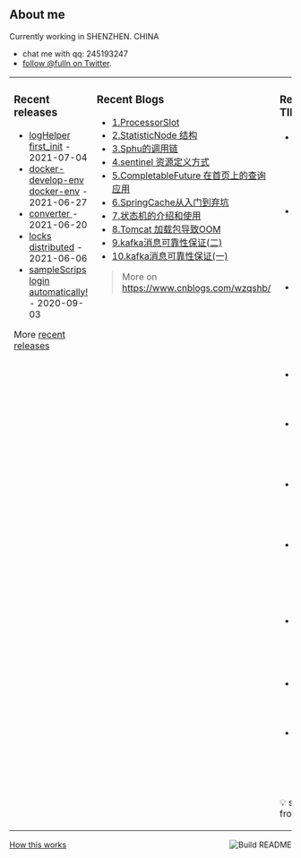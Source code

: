 ## About me

Currently working in SHENZHEN. CHINA 
 - chat me with qq: 245193247
 - [follow @fulln on Twitter](https://twitter.com/fulln16).
<table><tr><td valign="top">
 
 
### Recent releases

<!-- recent_releases starts -->
* [logHelper first_init](https://github.com/fulln/logHelper/releases/tag/1.0.0) - 2021-07-04
* [docker-develop-env docker-env](https://github.com/fulln/docker-develop-env/releases/tag/1.0.0) - 2021-06-27
* [converter ](https://github.com/fulln/converter/releases/tag/1.0.0) - 2021-06-20
* [locks distributed](https://github.com/fulln/locks/releases/tag/distributed) - 2021-06-06
* [sampleScrips login automatically!](https://github.com/fulln/sampleScrips/releases/tag/shell1.0) - 2020-09-03
<!-- recent_releases ends -->

More [recent releases](https://github.com/fulln/fulln/blob/master/releases.md)

</td><td valign="top">
  
### Recent Blogs

<!-- recent_blogs starts -->
<ul>
<li>
<a href="https://www.cnblogs.com/wzqshb/p/16595799.html">1.ProcessorSlot</a>
</li>
<li>
<a href="https://www.cnblogs.com/wzqshb/p/16585826.html">2.StatisticNode 结构</a>
</li>
<li>
<a href="https://www.cnblogs.com/wzqshb/p/16585817.html">3.Sphu的调用链</a>
</li>
<li>
<a href="https://www.cnblogs.com/wzqshb/p/16585811.html">4.sentinel 资源定义方式</a>
</li>
<li>
<a href="https://www.cnblogs.com/wzqshb/p/16529826.html">5.CompletableFuture 在首页上的查询应用</a>
</li>
<li>
<a href="https://www.cnblogs.com/wzqshb/p/16276966.html">6.SpringCache从入门到弃坑</a>
</li>
<li>
<a href="https://www.cnblogs.com/wzqshb/p/15716161.html">7.状态机的介绍和使用</a>
</li>
<li>
<a href="https://www.cnblogs.com/wzqshb/p/15684005.html">8.Tomcat 加载包导致OOM</a>
</li>
<li>
<a href="https://www.cnblogs.com/wzqshb/p/15616453.html">9.kafka消息可靠性保证(二)</a>
</li>
<li>
<a href="https://www.cnblogs.com/wzqshb/p/15095821.html">10.kafka消息可靠性保证(一)</a>
</li>
</ul>
<!-- recent_blogs ends -->
 
> More on <a>https://www.cnblogs.com/wzqshb/ </a>
 
</td><td valign="top"> 

### Recent TIL
 
<!-- recent_TIL starts -->
* [你完成的完整对局数](https://github.com/fulln/TIL/blob/master/leetcode/middle/numberOfRounds.md) - 2022-08-26
* [. 找到 K 个最接近的元素](https://github.com/fulln/TIL/blob/master/leetcode/middle/findClosestElements.md) - 2022-08-25
* [制作 m 束花所需的最少天数](https://github.com/fulln/TIL/blob/master/leetcode/middle/minDays.md) - 2022-08-24
* [输出二叉树](https://github.com/fulln/TIL/blob/master/leetcode/middle/printTree.md) - 2022-08-22
* [去除重复字母](https://github.com/fulln/TIL/blob/master/leetcode/middle/removeDuplicateLetters.md) - 2022-08-19
* [最大相等频率](https://github.com/fulln/TIL/blob/master/leetcode/hard/maxEqualFreq.md) - 2022-08-18
* [层数最深叶子节点的和](https://github.com/fulln/TIL/blob/master/leetcode/middle/deepestLeavesSum.md) - 2022-08-17
* [设计循环双端队列](https://github.com/fulln/TIL/blob/master/leetcode/middle/MyCircularDeque.md) - 2022-08-16
* [用户分组](https://github.com/fulln/TIL/blob/master/leetcode/middle/groupThePeople.md) - 2022-08-12
* [重新格式化字符串](https://github.com/fulln/TIL/blob/master/leetcode/easy/reformat.md) - 2022-08-11
<!-- recent_TIL ends -->
 
:bulb: scaryp from [here](https://github.com/fulln/TIL)
 
</td></tr></table>
<a href="https://github.com/fulln/fulln/actions"><img src="https://github.com/fulln/fulln/workflows/Build%20README.md/badge.svg" align="right" alt="Build README"></a> <a href="https://simonwillison.net/2020/Jul/10/self-updating-profile-readme/">How this works</a>
